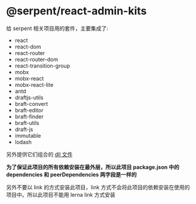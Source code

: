 # @serpent/react-admin-kits

给 serpent 相关项目用的套件，主要集成了:

* react
* react-dom
* react-router
* react-router-dom
* react-transition-group
* mobx
* mobx-react
* mobx-react-lite
* antd
* draftjs-utils
* braft-convert
* braft-editor
* braft-finder
* braft-utils
* draft-js
* immutable
* lodash

另外提供它们组合的 [dll 文件](https://webpack.js.org/plugins/dll-plugin/)

**为了保证此项目的所有依赖安装在最外层，所以此项目 package.json 中的 dependencies 和 peerDependencies 两字段是一样的**

另外不要以 link 的方式安装此项目，link 方式不会将此项目的依赖安装在使用的项目中。所以此项目不能用 lerna link 方式安装
